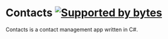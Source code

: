 # Contacts [![Supported by bytes](http://art.bytes.gq/badge.svg)](https://bytes.gq)

Contacts is a
contact management app written
in C#.
